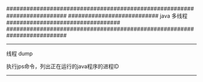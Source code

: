 ##########################################################################
########################### java 多线程 ##################################
##########################################################################




---------------------------------------------------------------------------------------------------------------------
线程 dump

执行jps命令，列出正在运行的java程序的进程ID














-----------------------------------------------------------------------------------------------------------------------